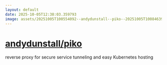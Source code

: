 ```yaml
---
layout: default
date: 2025-10-05T12:38:03.359793
image: assets/20251005T100554092--andydunstall--piko--20251005T100846399--cropped.png
---
```


# [andydunstall/piko](https://github.com/andydunstall/piko)

reverse proxy for secure service tunneling and easy Kubernetes hosting
